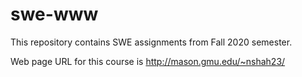 # swe-www

This repository contains SWE assignments from Fall 2020 semester.

Web page URL for this course is http://mason.gmu.edu/~nshah23/
